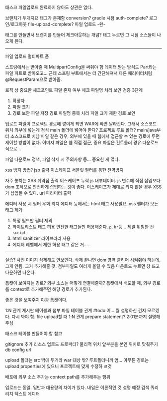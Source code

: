 태스크
파일업로드
완료하지 않아도 상관은 없다.

브랜치가 두개지요
태그가 존재함
conversion? gradle 시점
auth-complete? 로그인/로그아웃
file-upload-complete? 파일 업로드 -완-

태그를 만들면서 브랜치를 만들어 체크아웃하는 개념?
태그 누르면 그 시점 소스들이 나오게 된다.

---

파일 업로드
멀티파트 폼

스프링에서는 받아줄 때 MultipartConfig을 써줘야 함
데이터 받는 방식도 Part라는 파일 파트로 받아오고...
근데 스프링 부트에서는 더 간단해져서 다른 패러미터처럼 @RequestParam으로 받아줌.

로직 상 중요한 체크포인트
파일 존재 여부 체크
파일명 처리
보안 검증 3단계
1. 확장자
2. 파일 크기
3. 경로 보안
파일 저장 경로
파일명 중복 처리
파일 크기 제한
경로 보안

업로드 파일이 프로젝트 경로에 쌓이게 되면 WAR에 싸면 날라간다.
그래서 소스코드 위치 외부에 넣는게 정석
main 폴더에 넣어야 한다? 프로젝트 루트 폴더? main/java부터 소스코드로 치남
파일 같은 경우, 외부에 있을 때 웹에서 접근할 수 있는 경로에 두면 제어할 방법이 없다.
이미지 파일은 웹 직접 접근, 중요 파일은 컨트롤러 경유 다운로드 식으로...


파일 다운로드 정책, 파일 삭제 시 주의사항 등... 중요한 게 많다.

xss 방지 방법?
jsp 출력 이스케이프
서블릿 필터를 통한 전역방지

자주 놓치는 XSS 취약점
출력 이스케이프 누락
js 내부데이터. js 변수에 직접 삽입보다 dom 조작으로 안전하게 삽입하는 것이 좋다. 이스케이프가 제대로 되지 않을 경우 XSS가 삽입될 수 있다.
url 파라미터 출력

에디터 사용 시 필터 우회
리치 에디터 등에서는 html 태그 사용필요, xss 팰터가 모든 태그 제거
1. 특정 필드만 필터 제외
2. 화이트리스트 태그 허용
   안전한 태그들만 허용해준다. `p`, `br`등... 제일 위험한 건 `script`
3. html sanitizer 라이브러리 사용
4. 에디터 레벨에서 제한
   허용 태그 같은 거....

---

실습?
사진 이미지 삭제해도 안보인다. 삭제 끝나면 dom 영역 클리어 시켜줘야 하는데, 그게 안됨. 그거 추가해줄 것.
첨부파일도 여러개 올릴 수 있음
다운로드 누르면 창 뜨고 다운하면 나온다.

톰캣이 보여지는 경로?
외부 소스는 어떻게 연결해줄까?
톰캣에서 배포할 때, 외부 경로를 context로 추가해주면 해당 경로가 추가된다.

좋은 것을 보여주지
야광 톰캣이다.

1:N 관계
게시판 테이블과 첨부 파일 테이블 관계
#todo
어... 뭘 설명하신 건지 모르겠다. 다시 봐야 함.
file upload할 때 1:N 관계 prepare statement?
2:01분까지 설명해주심

태스크
테이블 만들어야 함 참고

gitignore 추가
리소스 업로드 프로퍼티?
물리적 위치
앞부분을 본인 위치로 맞춰주기
db config url


upload 폴더는 src 밖에 두거라
war 대상 밖?
루트폴더니까 엄...
아무튼 경로는 upload properties에 있으니 프로젝트에 맞게 수정하 ㄹ것

배포에 외부 소스 추가는 context path를 추가해주는 행위

업로드는 동일.
일반과 대용량의 차이가 있다. 내일은 이론적인 것 설명 예정
검색 쿼리
리치 텍스트 에디터